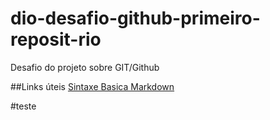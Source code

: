# dio-desafio-github-primeiro-reposit-rio
Desafio do projeto sobre GIT/Github

##Links úteis 
[Sintaxe Basica Markdown](https://www.markdownguide.org/)

#teste
